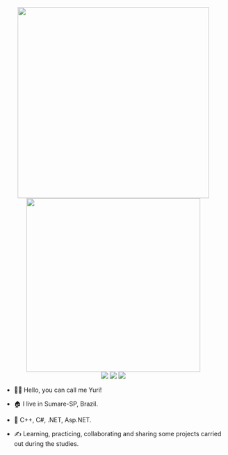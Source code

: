 
<div align="center">
    <img src="https://github-readme-stats.vercel.app/api?username=AudreySMY&show_icons=true&include_all_commits=true&line_height=20&hide_border=true&theme=graywhite" width="440"/>
    <img src="https://github-readme-stats.vercel.app/api/top-langs/?username=AudreySMY&layout=compact&theme=graywhite&hide_border=true" width="400" />
</div>
<div align="center"> 
  <a href="https://www.instagram.com/yuriielaudrey/" target="_blank"><img src="https://img.shields.io/badge/-Instagram-%23E4405F?style=for-the-badge&logo=instagram&logoColor=white" target="_blank"></a>
  <a href = "mailto:Yurielaudrey@gmail.com"><img src="https://img.shields.io/badge/-Gmail-%23333?style=for-the-badge&logo=gmail&logoColor=white" target="_blank"></a>
  <a href="https://www.linkedin.com/in/yuriel-audrey/" target="_blank"><img src="https://img.shields.io/badge/-LinkedIn-%230077B5?style=for-the-badge&logo=linkedin&logoColor=white" target="_blank"></a> 
  
</div>

- 🙋‍♂️ Hello, you can call me Yuri!

- 🏠 I live in Sumare-SP, Brazil.

- 🎯 C++, C#, .NET, Asp.NET.

- ✍ Learning, practicing, collaborating and sharing some projects carried out during the studies.


